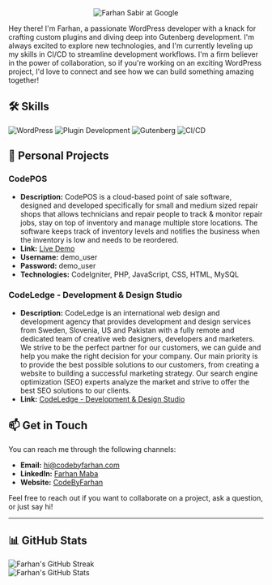 <div align="center">
  <img src="https://codebyfarhan.com/wp-content/uploads/2023/12/farhan-at-google-scaled.jpeg" alt="Farhan Sabir at Google" />
</div>

Hey there! I'm Farhan, a passionate WordPress developer with a knack for crafting custom plugins and diving deep into Gutenberg development. I'm always excited to explore new technologies, and I'm currently leveling up my skills in CI/CD to streamline development workflows. I'm a firm believer in the power of collaboration, so if you're working on an exciting WordPress project, I'd love to connect and see how we can build something amazing together!

## 🛠️ Skills

<p align="left">
  <img src="https://img.shields.io/badge/WordPress-21759B?style=for-the-badge&logo=wordpress&logoColor=white" alt="WordPress"/>
  <img src="https://img.shields.io/badge/WordPress_Plugin_Development-0073AA?style=for-the-badge&logo=wordpress&logoColor=white&labelColor=21759B" alt="Plugin Development"/>
  <img src="https://img.shields.io/badge/Gutenberg-000000?style=for-the-badge&logo=gutenberg&logoColor=white" alt="Gutenberg"/>
  <img src="https://img.shields.io/badge/CI%2FCD-000000?style=for-the-badge&logo=circleci&logoColor=white" alt="CI/CD"/>
</p>

## 🚀 Personal Projects

### CodePOS
- **Description:** CodePOS is a cloud-based point of sale software, designed and developed specifically for small and medium sized repair shops that allows technicians and repair people to track & monitor repair jobs, stay on top of inventory and manage multiple store locations. The software keeps track of inventory levels and notifies the business when the inventory is low and needs to be reordered.
- **Link:** [Live Demo](https://app.codepos.net)
- **Username:** demo_user
- **Password:** demo_user
- **Technologies:** CodeIgniter, PHP, JavaScript, CSS, HTML, MySQL

### CodeLedge - Development & Design Studio
- **Description:** CodeLedge is an international web design and development agency that provides development and design services from Sweden, Slovenia, US and Pakistan with a fully remote and dedicated team of creative web designers, developers and marketers. We strive to be the perfect partner for our customers, we can guide and help you make the right decision for your company. Our main priority is to provide the best possible solutions to our customers, from creating a website to building a successful marketing strategy. Our search engine optimization (SEO) experts analyze the market and strive to offer the best SEO solutions to our clients.
- **Link:** [CodeLedge - Development & Design Studio](https://codeledge.net)

## 📫 Get in Touch

You can reach me through the following channels:

- **Email:** [hi@codebyfarhan.com](mailto:hi@codebyfarhan.com)
- **LinkedIn:** [Farhan Maba](https://www.linkedin.com/in/farhanmaba/)
- **Website:** [CodeByFarhan](https://codebyfarhan.com)

Feel free to reach out if you want to collaborate on a project, ask a question, or just say hi!

---

## 📊 GitHub Stats

<div>
  <img src="https://github-readme-streak-stats.herokuapp.com/?user=farhanmaba&theme=radical" alt="Farhan's GitHub Streak" />
  <br/>
  <img src="https://github-readme-stats.vercel.app/api?username=farhanmaba&show_icons=true&theme=radical&count_private=true&include_all_commits=true" alt="Farhan's GitHub Stats" />
</div>

<!---
farhanmaba/farhanmaba is a ✨ special ✨ repository because its `README.md` (this file) appears on your GitHub profile.
You can click the Preview link to take a look at your changes.
--->
